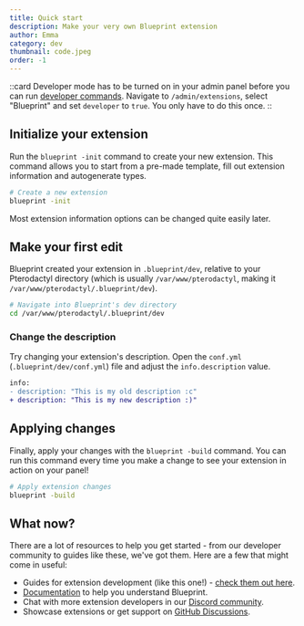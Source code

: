 ```yaml
---
title: Quick start
description: Make your very own Blueprint extension
author: Emma
category: dev
thumbnail: code.jpeg
order: -1
---
```


::card
Developer mode has to be turned on in your admin panel before you can run [developer commands](/docs/cli/commands#developer). Navigate to `/admin/extensions`, select "Blueprint" and set `developer` to `true`. You only have to do this once.
::

## Initialize your extension

Run the `blueprint -init` command to create your new extension. This command allows you to start from a pre-made template, fill out extension information and autogenerate types.

```bash
# Create a new extension
blueprint -init
```

Most extension information options can be changed quite easily later.

## Make your first edit

Blueprint created your extension in `.blueprint/dev`, relative to your Pterodactyl directory (which is usually `/var/www/pterodactyl`, making it `/var/www/pterodactyl/.blueprint/dev`).

```sh
# Navigate into Blueprint's dev directory
cd /var/www/pterodactyl/.blueprint/dev
```

### Change the description

Try changing your extension's description. Open the `conf.yml` (`.blueprint/dev/conf.yml`) file and adjust the `info.description` value.

```diff
info:
- description: "This is my old description :c"
+ description: "This is my new description :)"
```

## Applying changes

Finally, apply your changes with the `blueprint -build` command. You can run this command every time you make a change to see your extension in action on your panel!

```sh
# Apply extension changes
blueprint -build
```

## What now?

There are a lot of resources to help you get started - from our developer community to guides like these, we've got them. Here are a few that might come in useful:

- Guides for extension development (like this one!) - [check them out here](/guides/category/dev).
- [Documentation](/docs) to help you understand Blueprint.
- Chat with more extension developers in our [Discord community](https://discord.com/servers/blueprint-1063548024825057451).
- Showcase extensions or get support on [GitHub Discussions](https://github.com/orgs/BlueprintFramework/discussions).
